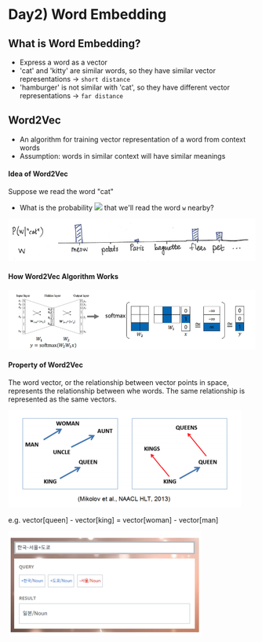 # Day2) Word Embedding

## What is Word Embedding?

- Express a word as a vector
- 'cat' and 'kitty' are similar words, so they have similar vector representations -> `short distance`
- 'hamburger' is not similar with 'cat', so they have different vector representations -> `far distance`



## Word2Vec

- An algorithm for training vector representation of a word from context words
- Assumption: words in similar context will have similar meanings 



#### Idea of Word2Vec

Suppose we read the word "cat"

- What is the probability <img src="https://render.githubusercontent.com/render/math?math=\mathrm{P}(\underline{\mathbf{w}} \mid \text { cat })"> that we'll read the word `w` nearby?

<img src='../../assets/images/nlp-02-01.png'>



#### How Word2Vec Algorithm Works

<img src='../../assets/images/nlp-02-02.png'>



#### Property of Word2Vec

The word vector, or the relationship between vector points in space, represents the relationship between whe words. The same relationship is represented as the same vectors.

<img src='../../assets/images/nlp-02-03.png'>

e.g. vector[queen] - vector[king] = vector[woman] - vector[man]

<img src='../../assets/images/nlp-02-04.png'>

